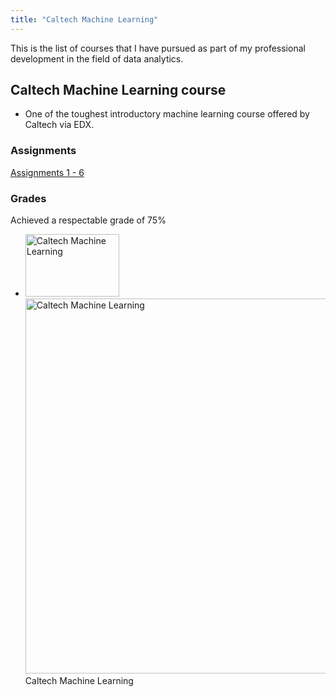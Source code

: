 ```yaml
---
title: "Caltech Machine Learning"
---
```


This is the list of courses that I have pursued as part of my professional development in the field of data analytics.


## Caltech Machine Learning course
-  One of the toughest introductory machine learning course offered by Caltech via EDX.

###  Assignments
   [Assignments 1 - 6][1]


###  Grades
   Achieved a respectable grade of 75%
   <ul class="enlarge"> 
    <li>
    <img src="/wwwtest/static/img/apps/edx_caltech_ml.png" width="150px" height="100px" alt="Caltech Machine Learning" /> 
    <span> 
    <img src="/wwwtest/static/img/apps/edx_caltech_ml_large.png" width="900px" height="600px" alt="Caltech Machine Learning" />
    <br/>Caltech Machine Learning
    </span>
    </li>
    </ul>

[1]: https://github.com/dxrodri/Caltech_ML
